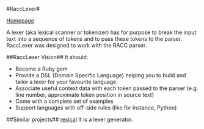 #RaccLexer#

[Homepage](https://github.com/famished-tiger/RaccLexer)

 
A lexer (aka lexical scanner or tokenizer) has for purpose to break the input text into a sequence of tokens
 and to pass these tokens to the parser. RaccLexer was designed to work with the RACC parser.

##RaccLexer Vision##
It should:
- Become a Ruby gem  
- Provide a DSL (Domain Specific Language) helping you to build and tailor a lexer for your favourite language.
- Associate useful context data with each token passed to the parser (e.g. line number,
approximate token position in source text)  
- Come with a complete set of examples  
- Support languages with off-side rules (like for instance, Python)
 
##Similar projects##
[rexical](https://github.com/tenderlove/rexical) It is a lexer generator.